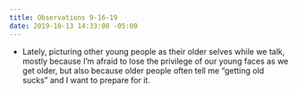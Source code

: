 ```yaml
---
title: Observations 9-16-19
date: 2019-10-13 14:33:00 -05:00
---
```


- Lately, picturing other young people as their older selves while we talk, mostly because I’m afraid to lose the privilege of our young faces as we get older, but also because older people often tell me “getting old sucks” and I want to prepare for it.